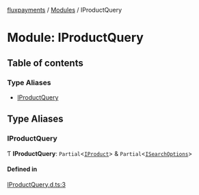 [fluxpayments](../README.md) / [Modules](../modules.md) / IProductQuery

# Module: IProductQuery

## Table of contents

### Type Aliases

- [IProductQuery](IProductQuery.md#iproductquery)

## Type Aliases

### IProductQuery

Ƭ **IProductQuery**: `Partial`\<[`IProduct`](../interfaces/IProduct.IProduct.md)\> & `Partial`\<[`ISearchOptions`](../interfaces/ISearchOptions.ISearchOptions.md)\>

#### Defined in

[IProductQuery.d.ts:3](https://github.com/fluxpayments1/fluxpayments_api_ts/blob/edd91d5d5395bbf38ad4699626f236f45985bb68/src/types/flux_types/IProductQuery.d.ts#L3)
